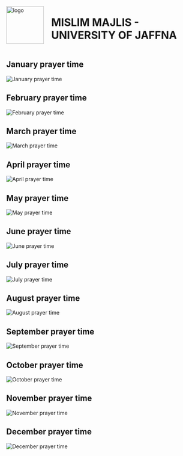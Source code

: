<div style="display: flex; align-items: center;">
  <img src="https://github.com/user-attachments/assets/4e060618-2668-44c0-80cc-82ce50d4b26f" alt="logo" style="width: 100px; margin-right: 20px;" />
  <h1>MISLIM MAJLIS - UNIVERSITY OF JAFFNA</h1>
</div>


## January prayer time
![January prayer time](https://github.com/NexTechGen/majlishUOJ/blob/main/post/01_january.png?raw=true)

## February prayer time
![February prayer time](https://github.com/NexTechGen/majlishUOJ/blob/main/post/02_February.png?raw=true)

## March prayer time
![March prayer time](https://github.com/NexTechGen/majlishUOJ/blob/main/post/03_March.png?raw=true)

## April prayer time
![April prayer time](https://github.com/NexTechGen/majlishUOJ/blob/main/post/04_April.png?raw=true)

## May prayer time
![May prayer time](https://github.com/NexTechGen/majlishUOJ/blob/main/post/05_May.png?raw=true)

## June prayer time
![June prayer time](https://github.com/NexTechGen/majlishUOJ/blob/main/post/06_June.png?raw=true)

## July prayer time
![July prayer time](https://github.com/NexTechGen/majlishUOJ/blob/main/post/07_July.png?raw=true)

## August prayer time
![August prayer time](https://github.com/NexTechGen/majlishUOJ/blob/main/post/08_August.png?raw=true)

## September prayer time
![September prayer time](https://github.com/NexTechGen/majlishUOJ/blob/main/post/09_September.png?raw=true)

## October prayer time
![October prayer time](https://github.com/NexTechGen/majlishUOJ/blob/main/post/10_October.png?raw=true)

## November prayer time
![November prayer time](https://github.com/NexTechGen/majlishUOJ/blob/main/post/11_November.png?raw=true)

## December prayer time
![December prayer time](https://github.com/NexTechGen/majlishUOJ/blob/main/post/12_December.png?raw=true)
